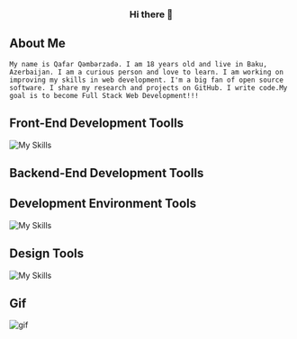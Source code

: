 ### <div align="center"> Hi there 👋</div>  
<!-- about me -->
## About Me 
```My name is Qafar Qəmbərzadə. I am 18 years old and live in Baku, Azerbaijan. I am a curious person and love to learn. I am working on improving my skills in web development. I'm a big fan of open source software. I share my research and projects on GitHub. I write code.My goal is to become Full Stack Web Development!!!```

<!-- skills -->

<!-- Front-End Development Toolls -->

## Front-End Development Toolls
![My Skills](https://skillicons.dev/icons?i=html,css,sass)

<!--  Backend-End Development Toolls -->
## Backend-End Development Toolls

<!-- Development Environment Tools -->
## Development Environment Tools
![My Skills](https://skillicons.dev/icons?i=vscode,github,git)

<!-- Design Tools -->
## Design Tools
![My Skills](https://skillicons.dev/icons?i=ps,figma)

## Gif
![gif](https://giphy.com/clips/thefastsaga-fast-and-furious-saga-6-sP46ma2lid4Eml9Oma)

